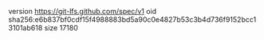version https://git-lfs.github.com/spec/v1
oid sha256:e6b837bf0cdf15f4988883bd5a90c0e4827b53c3b4d736f9152bcc13101ab618
size 17180
